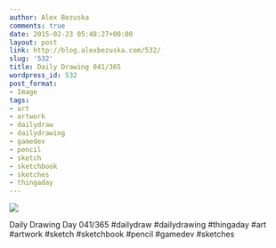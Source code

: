 ```yaml
---
author: Alex Bezuska
comments: true
date: 2015-02-23 05:48:27+00:00
layout: post
link: http://blog.alexbezuska.com/532/
slug: '532'
title: Daily Drawing 041/365
wordpress_id: 532
post_format:
- Image
tags:
- art
- artwork
- dailydraw
- dailydrawing
- gamedev
- pencil
- sketch
- sketchbook
- sketches
- thingaday
---
```


![](/images/2015/02/tumblr_nk7msrbu0c1u11b0ro1_1280.jpg)

Daily Drawing Day 041/365 #dailydraw #dailydrawing #thingaday #art #artwork #sketch #sketchbook #pencil #gamedev #sketches
